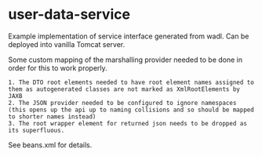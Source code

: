 user-data-service
===========

Example implementation of service interface generated from wadl. Can be deployed into vanilla Tomcat server.

Some custom mapping of the marshalling provider needed to be done in order for this to work properly.

 	1. The DTO root elements needed to have root element names assigned to them as autogenerated classes are not marked as XmlRootElements by JAXB 
 	2. The JSON provider needed to be configured to ignore namespaces (this opens up the api up to naming collisions and so should be mapped to shorter names instead)
 	3. The root wrapper element for returned json needs to be dropped as its superfluous.
 	 
 See beans.xml for details.
